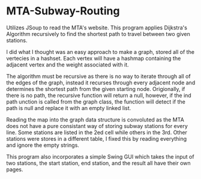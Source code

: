 # MTA-Subway-Routing
Utilizes JSoup to read the MTA's website. This program applies Dijkstra's Algorithm 
recursively to find the shortest path to travel between two given stations.

I did what I thought was an easy approach to make a graph, stored all of the 
vertecies in a hashset. Each vertex will have a hashmap containing the adjacent
vertex and the weight associated with it.

The algorithm must be recursive as there is no way to iterate through all of 
the edges of the graph, instead it recurses through every adjacent node and 
determines the shortest path from the given starting node. Origionally, if 
there is no path, the recursive function will return a null, however,
if the ind path unction is called from the graph class, the function will detect 
if the path is null and replace it with an empty linked list.

Reading the map into the graph data structure is convoluted as the MTA does 
not have a pure consistant way of storing subway stations for every line. Some
stations are listed in the 2ed cell while others in the 3rd. Other stations 
were stores in a different table, I fixed this by reading everything and ignore 
the empty strings.

This program also incorporates a simple Swing GUI which takes the input of two stations,
the start station, end station, and the result all have their own pages.
